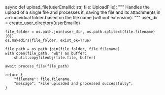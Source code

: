 async def upload_file(userEmailId: str, file: UploadFile):
    """
    Handles the upload of a single file and processes it, saving the file and its attachments
    in an individual folder based on the file name (without extension).
    """
    user_dir = create_user_directory(userEmailId)

    file_folder = os.path.join(user_dir, os.path.splitext(file.filename)[0])
    os.makedirs(file_folder, exist_ok=True)

    file_path = os.path.join(file_folder, file.filename)
    with open(file_path, "wb") as buffer:
        shutil.copyfileobj(file.file, buffer)

    await process_file(file_path)

    return {
        "filename": file.filename,
        "message": "File uploaded and processed successfully",
    }
